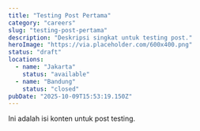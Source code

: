 ```yaml
---
title: "Testing Post Pertama"
category: "careers"
slug: "testing-post-pertama"
description: "Deskripsi singkat untuk testing post."
heroImage: "https://via.placeholder.com/600x400.png"
status: "draft"
locations:
  - name: "Jakarta"
    status: "available"
  - name: "Bandung"
    status: "closed"
pubDate: "2025-10-09T15:53:19.150Z"
---
```


Ini adalah isi konten untuk post testing.